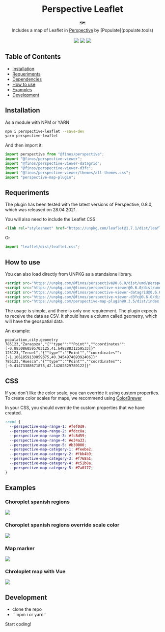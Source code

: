 <h1 align="center">Perspective Leaflet</h1>

<div align="center">
  🗺
</div>
<div align="center">
  Includes a map of Leaflet in <a href="https://github.com/finos/perspective/">Perspective</a> by [Populate](populate.tools)
</div>
<br />

<div align="center">
  <img src="https://img.shields.io/npm/l/:perspective-plugin-map"/>
    <img src="https://img.shields.io/bundlephobia/minzip/perspective-map-plugin"/>
    <img src="https://img.shields.io/npm/v/perspective-map-plugin"/>
</div>

## Table of Contents
- [Installation](#Installation)
- [Requeriments](#requeriments)
- [Dependencies](#Dependencies)
- [How to use](#use)
- [Examples](#examples)
- [Development](#Development)

## Installation

As a module with NPM or YARN

```bash
npm i perspective-leaflet --save-dev
yarn perspective-leaflet
```

And then import it:

```javascript
import perspective from "@finos/perspective";
import "@finos/perspective-viewer";
import "@finos/perspective-viewer-datagrid";
import "@finos/perspective-viewer-d3fc";
import "@finos/perspective-viewer/themes/all-themes.css";
import "perspective-map-plugin";
```


## Requeriments

The plugin has been tested with the latest versions of Perspective, 0.8.0, which was released on 28.04.2021.

You will also need to include the Leaflet CSS

```html
<link rel="stylesheet" href="https://unpkg.com/leaflet@1.7.1/dist/leaflet.css" />
```


Or

```javascript
import "leaflet/dist/leaflet.css";
```

## How to use

You can also load directly from UNPKG as a standalone library.
```html
<script src="https://unpkg.com/@finos/perspective@0.6.0/dist/umd/perspective.js"></script>
<script src="https://unpkg.com/@finos/perspective-viewer@0.6.0/dist/umd/perspective-viewer.js"></script>
<script src="https://unpkg.com/@finos/perspective-viewer-datagrid@0.6.0/dist/umd/perspective-viewer-datagrid.js"></script>
<script src="https://unpkg.com/@finos/perspective-viewer-d3fc@0.6.0/dist/umd/perspective-viewer-d3fc.js"></script>
<script src="https://unpkg.com/perspective-map-plugin@0.3.5/dist/index.js"></script>
```

The usage is simple, and there is only one requirement. The plugin expects to receive the data as CSV. It should have a column called geometry, which will have the geospatial data.

An example:

```csv
population,city,geometry
785123,"Zaragoza","{""type"":""Point"",""coordinates"":[-0.8850860595703125,41.64828831259533]}"
125123,"Teruel","{""type"":""Point"",""coordinates"":[-1.1061859130859375,40.345497469392406]}"
785123,"Huesca","{""type"":""Point"",""coordinates"":[-0.41473388671875,42.14202329789122]}"
```


## CSS

If you don't like the color scale, you can override it using custom properties. To create color scales for maps, we recommend using [ColorBrewer](https://colorbrewer2.org/#type=sequential&scheme=BuGn&n=3)

In your CSS, you should override the custom properties that we have created.

```css
:root {
  --perspective-map-range-1: #fef0d9;
  --perspective-map-range-2: #fdcc8a;
  --perspective-map-range-3: #fc8d59;
  --perspective-map-range-4: #e34a33;
  --perspective-map-range-5: #b30000;
  --perspective-map-category-1: #feebe2;
  --perspective-map-category-2: #fbb4b9;
  --perspective-map-category-3: #f768a1;
  --perspective-map-category-4: #c51b8a;
  --perspective-map-category-5: #7a0177;
}
```

## Examples

<div>
<h3>Choroplet spanish regions</h3>
<a href="https://bl.ocks.org/jorgeatgu/0ec3f662231e1222b24d1a62a58780fb">
  <img src="https://raw.githubusercontent.com/jorgeatgu/perspective-map/main/images/chroloplet.png?token=AAUGYV6RLBLWMPY7GIWRSPLARGAFU"/>
</a>
</div>
<div>
<h3>Choroplet spanish regions override scale color</h3>
<a href="https://bl.ocks.org/jorgeatgu/bd2a217bec9297a81f07d32fe7c24f2a">
  <img src="https://raw.githubusercontent.com/jorgeatgu/perspective-map/main/images/chroloplet-scale.png?token=AAUGYVYZZL5ZOTFFXR6IJ4TARF77M"/>
</a>
</div>
<div>
<h3>Map marker</h3>
<a href="https://bl.ocks.org/jorgeatgu/b9555928ff49ddbdceccda73c5ca248b">
  <img src="https://raw.githubusercontent.com/jorgeatgu/perspective-map/main/images/map-marker.png?token=AAUGYV4DLDPJDFX3GXZZQFDARGAG4"/>
</a>
</div>
<div>
<h3>Chroloplet map with Vue</h3>
<a href="https://codesandbox.io/s/j1hk0">
  <img src="https://raw.githubusercontent.com/jorgeatgu/perspective-map/main/images/chroloplet.png?token=AAUGYV6RLBLWMPY7GIWRSPLARGAFU"/>
</a>
</div>


## Development

- clone the repo
- ```npm i or yarn``

Start coding! 
